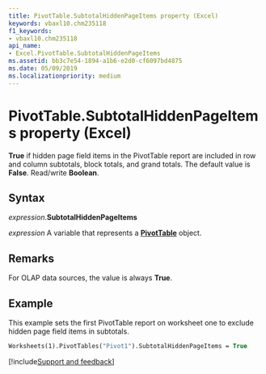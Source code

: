 ```yaml
---
title: PivotTable.SubtotalHiddenPageItems property (Excel)
keywords: vbaxl10.chm235118
f1_keywords:
- vbaxl10.chm235118
api_name:
- Excel.PivotTable.SubtotalHiddenPageItems
ms.assetid: bb3c7e54-1894-a1b6-e2d0-cf6097bd4875
ms.date: 05/09/2019
ms.localizationpriority: medium
---
```



# PivotTable.SubtotalHiddenPageItems property (Excel)

**True** if hidden page field items in the PivotTable report are included in row and column subtotals, block totals, and grand totals. The default value is **False**. Read/write **Boolean**.


## Syntax

_expression_.**SubtotalHiddenPageItems**

_expression_ A variable that represents a **[PivotTable](Excel.PivotTable.md)** object.


## Remarks

For OLAP data sources, the value is always **True**.


## Example

This example sets the first PivotTable report on worksheet one to exclude hidden page field items in subtotals.

```vb
Worksheets(1).PivotTables("Pivot1").SubtotalHiddenPageItems = True
```




[!include[Support and feedback](~/includes/feedback-boilerplate.md)]
